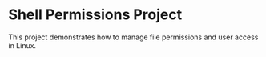 # Shell Permissions Project

This project demonstrates how to manage file permissions and user access in Linux.

